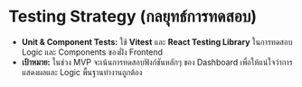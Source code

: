 # Testing Strategy (กลยุทธ์การทดสอบ)

  * **Unit & Component Tests:** ใช้ **Vitest** และ **React Testing Library** ในการทดสอบ Logic และ Components ของฝั่ง Frontend
  * **เป้าหมาย:** ในช่วง MVP จะเน้นการทดสอบฟังก์ชันหลักๆ ของ Dashboard เพื่อให้แน่ใจว่าการแสดงผลและ Logic พื้นฐานทำงานถูกต้อง